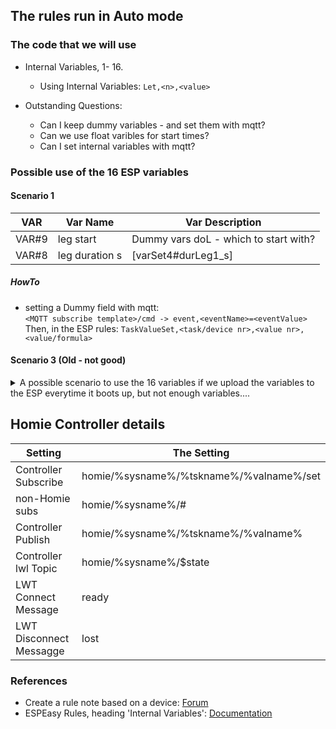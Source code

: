 ## The rules run in Auto mode

### The code that we will use

- Internal Variables, 1- 16.
    - Using Internal Variables: `Let,<n>,<value>`

- Outstanding Questions:
    - Can I keep dummy variables - and set them with mqtt?
    - Can we use float varibles for start times?
    - Can I set internal variables with mqtt?

### Possible use of the 16 ESP variables

#### Scenario 1

|VAR   |Var Name        | Var Description                       |   
|------|--------        |------------------------------         |  
|VAR#9 | leg start      | Dummy vars doL - which to start with? |
|VAR#8 | leg duration s |  [varSet4#durLeg1_s]                  |


##### HowTo

- setting a Dummy field with mqtt:    
    `<MQTT subscribe template>/cmd -> event,<eventName>=<eventValue>`
    Then, in the ESP rules:
    `TaskValueSet,<task/device nr>,<value nr>,<value/formula> `

#### Scenario 3  (Old - not good)

<details>
<summary>A possible scenario to use the 16 variables if we upload the variables to the ESP everytime it boots up, but not enough variables.... </summary>



|VAR    |Var Name | Var Description       |   
|----   |-------- |---------------------- |  
|VAR#1  | Leg 1   | Sprinkler Leg 1       |
|VAR#2  | Leg 2   | Sprinkler Leg 2       |
|VAR#3  | Leg 3   | Sprinkler Leg 3       |
|VAR#4  | Leg 4   | Sprinkler Leg 4       |
|VAR#5  | ON dur  | on duration min       |
|VAR#7  | Day 1   | Day - Sunday          |  
|VAR#8  | Day 2   | Day - Monday          |  
|VAR#13 | Day 7   | Day - Saturday        |  
|VAR#14 |rest     | Rest time between legs|    
|VAR#15 |dur      | leg duration on       |        
|VAR#16 |auto     | auto or manual mode?  |    


Sprinklers currently on `Auto`, leg duration 14 min, rest between leg on's 20 min, sprinklel legs 1, 3. Current sprinkle time is 11 min. Do this programme on Sun, Tue, Thu, ...

| V1 | V2 | V3 | V4 | V5 | V6 | V7 | V8 | V9 | V10 | V11 | V12 | V13 | V14 | V15 | V16 |   
|:--:|:--:|:--:|:--:|:--:|:--:|:--:|:--:|:--:|:---:|:---:|:---:|:---:|:---:|:---:|:---:|
|  1 |    |  1 |    | 11 |    | 1  |    | 1  |     |  1  |     |  1  |  20 |  14 |  1  |      


Unresolved with this approach:

- var start1 // start time in the morning
- var start2 // start time in the eve
- can minutes of time be stored ie as 11 min?
- days - what about the other schedule, thus remove days from variables, and upload the day's schedule every day...   
- Can we upload the variables with mqtt? 

</details>

## Homie Controller details

| Setting               | The Setting                             |
|---------------------  |-----------------------------------------|
|Controller Subscribe   | homie/%sysname%/%tskname%/%valname%/set |
| non-Homie subs        | homie/%sysname%/#                       |
|Controller Publish     | homie/%sysname%/%tskname%/%valname%     |
|Controller lwl Topic   | homie/%sysname%/$state |
|LWT Connect Message    | ready |
|LWT Disconnect Messagge| lost |

### References

- Create a rule note based on a device: [Forum](https://www.letscontrolit.com/forum/viewtopic.php?f=6&t=6832&p=37809&hilit=rule+set#p37809)
- ESPEasy Rules, heading 'Internal Variables': [Documentation](https://espeasy.readthedocs.io/en/latest/Rules/Rules.html#internal-variables)